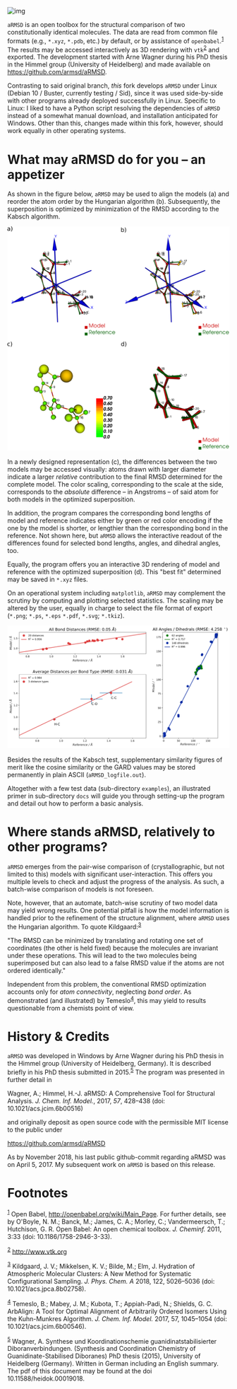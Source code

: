 ![img](./aRMSD_logo.png)

`aRMSD` is an open toolbox for the structural comparison of two
constitutionally identical molecules.  The data are read from common
file formats (e.g., `*.xyz`, `*.pdb`, etc.) by default, or by
assistance of `openbabel`.<sup><a id="fnr.1" class="footref" href="#fn.1">1</a></sup> The results may be accessed
interactively as 3D rendering with `vtk`<sup><a id="fnr.2" class="footref" href="#fn.2">2</a></sup> and exported.  The
development started with Arne Wagner during his PhD
thesis in the Himmel group (University of Heidelberg) and
made available on <https://github.com/armsd/aRMSD>.

Contrasting to said original branch, *this* fork develops `aRMSD`
under Linux (Debian 10 / Buster, currently testing / Sid), since it
was used side-by-side with other programs already deployed
successfully in Linux.  Specific to Linux: I liked to have a Python
script resolving the dependencies of `aRMSD` instead of a somewhat
manual download, and installation anticipated for Windows.  Other
than this, changes made within this fork, however, should work
equally in other operating systems.


# What may aRMSD do for you &#x2013; an appetizer

As shown in the figure below, `aRMSD` may be used to align the
models (a) and reorder the atom order by the Hungarian
algorithm (b). Subsequently, the superposition is optimized by
minimization of the RMSD according to the Kabsch algorithm.

![img](./aRMSD-aspirinateSteps.png "Subsequent stages comparing two models of the aspirinate anion with `aRMSD`: a) user-assisted alignment, b) re-ordering of atoms by the Hungarian algorithm, c) interactive difference rendering, d) interactive refined superposition of the models.")

In a newly designed representation (c), the differences between the
two models may be accessed visually: atoms drawn with larger
diameter indicate a larger *relative* contribution to the final RMSD
determined for the complete model.  The color scaling, corresponding
to the scale at the side, corresponds to the *absolute* difference
&#x2013; in Angstroms &#x2013; of said atom for both models in the optimized
superposition.

In addition, the program compares the corresponding bond lengths of
model and reference indicates either by green or red color encoding
if the one by the model is shorter, or lengthier than the
corresponding bond in the reference.  Not shown here, but `aRMSD`
allows the interactive readout of the differences found for selected
bond lengths, angles, and dihedral angles, too.

Equally, the program offers you an interactive 3D rendering of model
and reference with the optimized superposition (d).  This "best fit"
determined may be saved in `*.xyz` files.

On an operational system including `matplotlib`, `aRMSD` may
complement the scrutiny by computing and plotting selected
statistics.  The scaling may be altered by the user, equally in
charge to select the file format of export (`*.png`; `*.ps`, `*.eps`
`*.pdf`, `*.svg`; `*.tkiz`).

![img](./aRMSD-aspirinateStatistics.png "Statistical plots drawn by `aRMSD` about said comparison of two aspirinate model data.")

Besides the results of the Kabsch test, supplementary similarity
figures of merit like the cosine similarity or the GARD values may
be stored permanently in plain ASCII (`aRMSD_logfile.out`).

Altogether with a few test data (sub-directory `examples`), an
illustrated primer in sub-directory `docs` will guide you through
setting-up the program and detail out how to perform a basic analysis. 


# Where stands aRMSD, relatively to other programs?

`aRMSD` emerges from the pair-wise comparison of (crystallographic,
but not limited to this) models with significant user-interaction.
This offers you multiple levels to check and adjust the progress of
the analysis.  As such, a batch-wise comparison of models is not
foreseen.

Note, however, that an automate, batch-wise scrutiny of two model
data may yield wrong results.  One potential pitfall is how the
model information is handled prior to the refinement of the
structure alignment, where `aRMSD` uses the Hungarian algorithm.  To
quote Kildgaard:<sup><a id="fnr.3" class="footref" href="#fn.3">3</a></sup>

"The RMSD can be minimized by translating and rotating one set of
coordinates (the other is held fixed) because the molecules are
invariant under these operations. This will lead to the two
molecules being superimposed but can also lead to a false RMSD value
if the atoms are not ordered identically."

Independent from this problem, the conventional RMSD optimization
accounts only for *atom connectivity*, neglecting *bond order*.  As
demonstrated (and illustrated) by Temeslo<sup><a id="fnr.4" class="footref" href="#fn.4">4</a></sup>, this may
yield to results questionable from a chemists point of view.


# History & Credits

`aRMSD` was developed in Windows by Arne Wagner during his PhD
thesis in the Himmel group (University of Heidelberg, Germany).  It
is described briefly in his PhD thesis submitted in
2015.<sup><a id="fnr.5" class="footref" href="#fn.5">5</a></sup> The program was presented in further detail in

Wagner, A.; Himmel, H.-J. aRMSD: A Comprehensive Tool for Structural
Analysis.  *J. Chem. Inf. Model.*, 2017, *57*, 428&#x2013;438 (doi:
10.1021/acs.jcim.6b00516)

and originally deposit as open source code with the permissible MIT
license to the public under

<https://github.com/armsd/aRMSD>

As by November 2018, his last public github-commit regarding aRMSD
was on April 5, 2017.  My subsequent work on `aRMSD` is based on this release.


# Footnotes

<sup><a id="fn.1" href="#fnr.1">1</a></sup> Open Babel, <http://openbabel.org/wiki/Main_Page>.  For
further details, see by O'Boyle, N. M.; Banck, M.; James, C. A.;
Morley, C.; Vandermeersch, T.; Hutchison, G. R.  Open Babel: An open
chemical toolbox. *J. Cheminf.* 2011, 3:33 (doi: 10.1186/1758-2946-3-33).

<sup><a id="fn.2" href="#fnr.2">2</a></sup> <http://www.vtk.org>

<sup><a id="fn.3" href="#fnr.3">3</a></sup> Kildgaard, J. V.; Mikkelsen, K. V.; Bilde, M.; Elm,
J. Hydration of Atmospheric Molecular Clusters: A New Method for
Systematic Configurational Sampling. *J. Phys. Chem. A* 2018, 122,
5026&#x2013;5036 (doi: 10.1021/acs.jpca.8b02758).

<sup><a id="fn.4" href="#fnr.4">4</a></sup> Temeslo, B.; Mabey, J. M.; Kubota, T.; Appiah-Padi, N.;
Shields, G. C. ArbAlign: A Tool for Optimal Alignment of Arbitrarily
Ordered Isomers Using the Kuhn-Munkres
Algorithm. *J. Chem. Inf. Model.* 2017, 57, 1045&#x2013;1054 (doi:
10.1021/acs.jcim.6b00546).

<sup><a id="fn.5" href="#fnr.5">5</a></sup> Wagner, A.  Synthese und Koordinationschemie
guanidinatstabilisierter Diboranverbindungen.  (Synthesis and
Coordination Chemistry of Guanidinate-Stabilised Diboranes) PhD thesis
(2015), University of Heidelberg (Germany).  Written in German
including an English summary.  The pdf of this document may be found
at the doi 10.11588/heidok.00019018.
